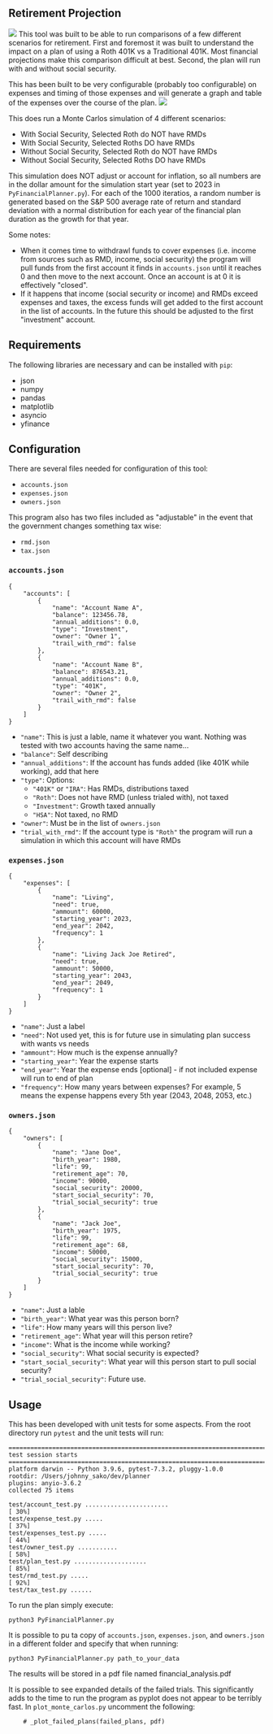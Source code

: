 ## Retirement Projection
![](images/example_result.jpg)
This tool was built to be able to run comparisons of a few different scenarios for retirement. First and foremost it was built to understand the impact on a plan of using a Roth 401K vs a Traditional 401K. Most financial projections make this comparison difficult at best. Second, the plan will run with and without social security.

This has been built to be very configurable (probably too configurable) on expenses and timing of those expenses and will generate a graph and table of the expenses over the course of the plan.
![](images/example_expense.jpg)

This does run a Monte Carlos simulation of 4 different scenarios:
- With Social Security, Selected Roth do NOT have RMDs
- With Social Security, Selected Roths DO have RMDs
- Without Social Security, Selected Roth do NOT have RMDs
- Without Social Security, Selected Roths DO have RMDs

This simulation does NOT adjust or account for inflation, so all numbers are in the dollar amount for the simulation start year (set to 2023 in `PyFinancialPlanner.py`). For each of the 1000 iteratios, a random number is generated based on the S&P 500 average rate of return and standard deviation with a normal distribution for each year of the financial plan duration as the growth for that year.

Some notes: 
- When it comes time to withdrawl funds to cover expenses (i.e. income from sources such as RMD, income, social security) the program will pull funds from the first account it finds in `accounts.json` until it reaches 0 and then move to the next account. Once an account is at 0 it is effectively "closed".
- If it happens that income (social security or income) and RMDs exceed expenses and taxes, the excess funds will get added to the first account in the list of accounts. In the future this should be adjusted to the first "investment" account. 

## Requirements
The following libraries are necessary and can be installed with `pip`:
- json
- numpy
- pandas
- matplotlib
- asyncio
- yfinance

## Configuration
There are several files needed for configuration of this tool:
- `accounts.json`
- `expenses.json`
- `owners.json`

This program also has two files included as "adjustable" in the event that the government changes something tax wise:
- `rmd.json`
- `tax.json`

### `accounts.json`
```
{
    "accounts": [
        {
            "name": "Account Name A", 
            "balance": 123456.78,
            "annual_additions": 0.0, 
            "type": "Investment",
            "owner": "Owner 1",
            "trail_with_rmd": false
        },
        {
            "name": "Account Name B",
            "balance": 876543.21,
            "annual_additions": 0.0,
            "type": "401K",
            "owner": "Owner 2",
            "trail_with_rmd": false
        }
    ]
}
```
- `"name"`: This is just a lable, name it whatever you want. Nothing was tested with two accounts having the same name...
- `"balance"`: Self describing
- `"annual_additions"`: If the account has funds added (like 401K while working), add that here
- `"type"`: Options:
  - `"401K"` or `"IRA"`: Has RMDs, distributions taxed
  - `"Roth"`: Does not have RMD (unless trialed with), not taxed
  - `"Investment"`: Growth taxed annually
  - `"HSA"`: Not taxed, no RMD
- `"owner"`: Must be in the list of `owners.json`
- `"trial_with_rmd"`: If the account type is `"Roth"` the program will run a simulation in which this account will have RMDs

### `expenses.json`
```
{
    "expenses": [
        {
            "name": "Living",
            "need": true,
            "ammount": 60000,
            "starting_year": 2023,
            "end_year": 2042,
            "frequency": 1
        },
        {
            "name": "Living Jack Joe Retired",
            "need": true,
            "ammount": 50000,
            "starting_year": 2043,
            "end_year": 2049,
            "frequency": 1
        }
    ]
}
```
- `"name"`: Just a label
- `"need"`: Not used yet, this is for future use in simulating plan success with wants vs needs
- `"ammount"`: How much is the expense annually?
- `"starting_year"`: Year the expense starts
- `"end_year"`: Year the expense ends [optional] - if not included expense will run to end of plan
- `"frequency"`: How many years between expenses? For example, 5 means the expense happens every 5th year (2043, 2048, 2053, etc.)
### `owners.json`
```
{
    "owners": [
        {
            "name": "Jane Doe",
            "birth_year": 1980,
            "life": 99,
            "retirement_age": 70,
            "income": 90000,
            "social_security": 20000,
            "start_social_security": 70,
            "trial_social_security": true
        },
        {
            "name": "Jack Joe",
            "birth_year": 1975,
            "life": 99,
            "retirement_age": 68,
            "income": 50000,
            "social_security": 15000,
            "start_social_security": 70,
            "trial_social_security": true
        }
    ]
}
```
- `"name"`: Just a lable
- `"birth_year"`: What year was this person born?
- `"life"`: How many years will this person live?
- `"retirement_age"`: What year will this person retire?
- `"income"`: What is the income while working?
- `"social_security"`: What social security is expected?
- `"start_social_security"`: What year will this person start to pull social security?
- `"trial_social_security"`: Future use.

## Usage
This has been developed with unit tests for some aspects. From the root directory run `pytest` and the unit tests will run:
```
===================================================================================== test session starts ======================================================================================
platform darwin -- Python 3.9.6, pytest-7.3.2, pluggy-1.0.0
rootdir: /Users/johnny_sako/dev/planner
plugins: anyio-3.6.2
collected 75 items                                                                                                                                                                             

test/account_test.py .......................                                                                                                                                             [ 30%]
test/expense_test.py .....                                                                                                                                                               [ 37%]
test/expenses_test.py .....                                                                                                                                                              [ 44%]
test/owner_test.py ...........                                                                                                                                                           [ 58%]
test/plan_test.py ....................                                                                                                                                                   [ 85%]
test/rmd_test.py .....                                                                                                                                                                   [ 92%]
test/tax_test.py ......                      
```

To run the plan simply execute:
```
python3 PyFinancialPlanner.py
```
It is possible to pu ta copy of `accounts.json`, `expenses.json`, and `owners.json` in a different folder and specify that when running:
```
python3 PyFinancialPlanner.py path_to_your_data
```
The results will be stored in a pdf file named financial_analysis.pdf

It is possible to see expanded details of the failed trials. This significantly adds to the time to run the program as pyplot does not appear to be terribly fast. In `plot_monte_carlos.py` uncomment the following:
```
    # _plot_failed_plans(failed_plans, pdf)
```